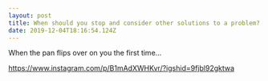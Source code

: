 ```yaml
---
layout: post
title: When should you stop and consider other solutions to a problem?
date: 2019-12-04T18:16:54.124Z
---
```

When the pan flips over on you the first time...

https://www.instagram.com/p/B1mAdXWHKvr/?igshid=9fjbl92gktwa
